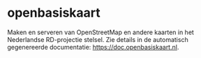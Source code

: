 openbasiskaart
==============

Maken en serveren van OpenStreetMap en andere kaarten in het Nederlandse RD-projectie stelsel.
Zie details in de automatisch gegenereerde documentatie: https://doc.openbasiskaart.nl.

